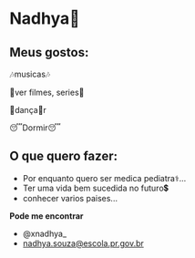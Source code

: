 # Nadhya🦋

## Meus gostos:
🎶musicas🎶

🎥ver filmes, series🎥 

💃dança💃r

😴Dormir😴

## O que quero fazer:

- Por enquanto quero ser medica pediatra⚕️...
- Ter uma vida bem sucedida no futuro💲
- conhecer varios paises...

**Pode me encontrar**

- @xnadhya_
- nadhya.souza@escola.pr.gov.br
